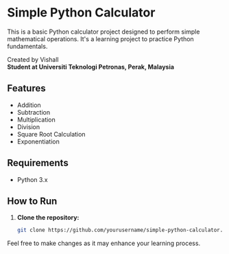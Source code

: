 # Simple Python Calculator

This is a basic Python calculator project designed to perform simple mathematical operations. It's a learning project to practice Python fundamentals.

Created by Vishall  
**Student at Universiti Teknologi Petronas, Perak, Malaysia**

## Features
- Addition
- Subtraction
- Multiplication
- Division
- Square Root Calculation
- Exponentiation

## Requirements
- Python 3.x

## How to Run
1. **Clone the repository:**
   ```bash
   git clone https://github.com/yourusername/simple-python-calculator.git

Feel free to make changes as it may enhance your learning process. 
